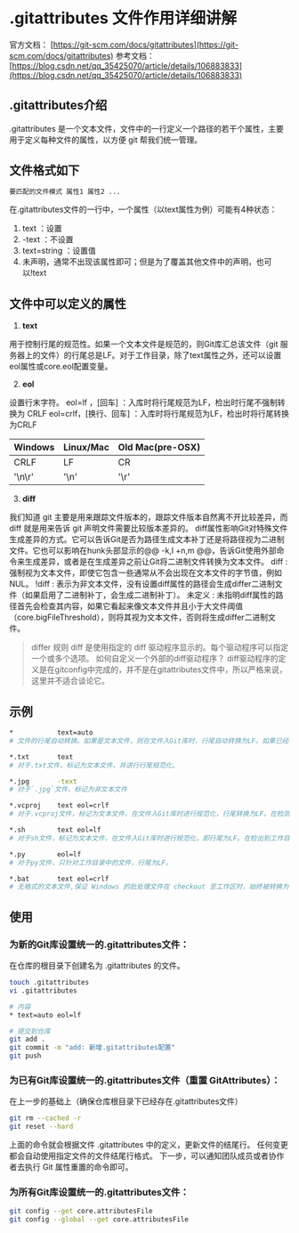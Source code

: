 # .gitattributes 文件作用详细讲解

官方文档： [https://git-scm.com/docs/gitattributes](https://git-scm.com/docs/gitattributes)
参考文档： [https://blog.csdn.net/qq_35425070/article/details/106883833](https://blog.csdn.net/qq_35425070/article/details/106883833)
## .gitattributes介绍
.gitattributes 是一个文本文件，文件中的一行定义一个路径的若干个属性，主要用于定义每种文件的属性，以方便 git 帮我们统一管理。
## 文件格式如下
```bash
要匹配的文件模式 属性1 属性2 ...
```
在.gitattributes文件的一行中，一个属性（以text属性为例）可能有4种状态：

1. text ：设置
2. -text ：不设置
3. text=string ：设置值
4. 未声明，通常不出现该属性即可；但是为了覆盖其他文件中的声明，也可以!text
## 文件中可以定义的属性

1. **text**

用于控制行尾的规范性。如果一个文本文件是规范的，则Git库汇总该文件（git 服务器上的文件）的行尾总是LF。对于工作目录，除了text属性之外，还可以设置eol属性或core.eol配置变量。

2. **eol**

设置行末字符。
eol=lf ，[回车] ：入库时将行尾规范为LF，检出时行尾不强制转换为 CRLF
eol=crlf，[换行、回车] ：入库时将行尾规范为LF，检出时将行尾转换为CRLF

| **Windows** | **Linux/Mac** | **Old Mac(pre-OSX)** |
| ----------- | ------------- | -------------------- |
| CRLF        | LF            | CR                   |
| '\\n\\r'    | '\\n'         | '\\r'                |

3. **diff**

我们知道 git 主要是用来跟踪文件版本的，跟踪文件版本自然离不开比较差异，而diff 就是用来告诉 git 声明文件需要比较版本差异的。
diff属性影响Git对特殊文件生成差异的方式。它可以告诉Git是否为路径生成文本补丁还是将路径视为二进制文件。它也可以影响在hunk头部显示的@@ -k,l +n,m @@，告诉Git使用外部命令来生成差异，或者是在生成差异之前让Git将二进制文件转换为文本文件。
diff : 强制视为文本文件，即使它包含一些通常从不会出现在文本文件的字节值，例如NUL。
!diff : 表示为非文本文件，没有设置diff属性的路径会生成differ二进制文件（如果启用了二进制补丁，会生成二进制补丁）。
未定义 : 未指明diff属性的路径首先会检查其内容，如果它看起来像文本文件并且小于大文件阈值（core.bigFileThreshold），则将其视为文本文件，否则将生成differ二进制文件。
> differ 规则
> diff 是使用指定的 diff 驱动程序显示的。每个驱动程序可以指定一个或多个选项。
> 如何自定义一个外部的diff驱动程序？
> diff驱动程序的定义是在gitconfig中完成的，并不是在gitattributes文件中，所以严格来说，这里并不适合谈论它。

## 示例
```bash
*           text=auto
# 文件的行尾自动转换。如果是文本文件，则在文件入Git库时，行尾自动转换为LF。如果已经在入Git库中的文件的行尾是GRLF，则文件在入Git库时，不再转换为LF。

*.txt       text
# 对于.txt文件，标记为文本文件，并进行行尾规范化。

*.jpg       -text
# 对于`.jpg`文件，标记为非文本文件

*.vcproj    text eol=crlf
# 对于.vcproj文件，标记为文本文件，在文件入Git库时进行规范化，行尾转换为LF。在检测到出工作目录时，行尾自动转换为GRLF。

*.sh        text eol=lf
# 对于sh文件，标记为文本文件，在文件入Git库时进行规范化，即行尾为LF。在检出到工作目录时，行尾也不会转换为CRLF（即保持LF）。

*.py        eol=lf
# 对于py文件，只针对工作目录中的文件，行尾为LF。

*.bat       text eol=crlf
# 无格式的文本文件,保证 Windows 的批处理文件在 checkout 至工作区时，始终被转换为 CRLF 风格的换行符；

```
## 使用
### 为新的Git库设置统一的.gitattributes文件：
在仓库的根目录下创建名为 .gitattributes 的文件。
```bash
touch .gitattributes
vi .gitattributes

# 内容
* text=auto eol=lf

# 提交到仓库
git add .
git commit -m "add: 新增.gitattributes配置"
git push
```
### 为已有Git库设置统一的.gitattributes文件（重置 GitAttributes）：
在上一步的基础上（确保仓库根目录下已经存在.gitattributes文件）
```bash
git rm --cached -r
git reset --hard
```
上面的命令就会根据文件 .gitattributes 中的定义，更新文件的结尾行。
任何变更都会自动使用指定文件的文件结尾行格式。
下一步，可以通知团队成员或者协作者去执行 Git 属性重置的命令即可。
### 为所有Git库设置统一的.gitattributes文件：
```bash
git config --get core.attributesFile
git config --global --get core.attributesFile
```
